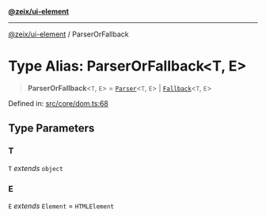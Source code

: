 [**@zeix/ui-element**](../README.md)

***

[@zeix/ui-element](../globals.md) / ParserOrFallback

# Type Alias: ParserOrFallback\<T, E\>

> **ParserOrFallback**\<`T`, `E`\> = [`Parser`](Parser.md)\<`T`, `E`\> \| [`Fallback`](Fallback.md)\<`T`, `E`\>

Defined in: [src/core/dom.ts:68](https://github.com/zeixcom/ui-element/blob/7f61dd194cb59e759b06e6a58eadf265a006deb5/src/core/dom.ts#L68)

## Type Parameters

### T

`T` *extends* `object`

### E

`E` *extends* `Element` = `HTMLElement`
